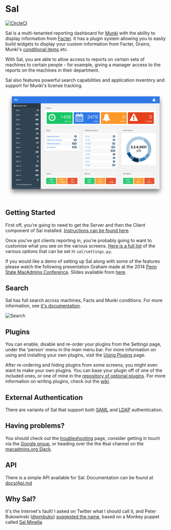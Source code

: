 # Sal
[![CircleCI](https://circleci.com/gh/salopensource/sal.svg?style=svg)](https://circleci.com/gh/salopensource/sal)

Sal is a multi-tenanted reporting dashboard for [Munki](https://github.com/munki/munki/) with the ability to display information from [Facter](https://puppet.com/docs/puppet/6.10/facter.html). It has a plugin system allowing you to easily build widgets to display your custom information from Facter, Grains, Munki's [conditional items](https://github.com/munki/munki/wiki/Conditional-Items) etc.

With Sal, you are able to allow access to reports on certain sets of machines to certain people - for example, giving a manager access to the reports on the machines in their department.

Sal also features powerful search capabilities and application inventory and support for Munki's license tracking.

![Sal](https://github.com/salopensource/sal/raw/master/assets/Sal.png)

## Getting Started

First off, you're going to need to get the Server and then the Client component of Sal installed. [Instructions can be found here](https://github.com/salopensource/sal/wiki/Getting-Started).

Once you've got clients reporting in, you're probably going to want to customise what you see on the various screens. [Here is a full list](https://github.com/salopensource/sal/wiki/Settings) of the various options that can be set in ``sal/settings.py``.

If you would like a demo of setting up Sal along with some of the features please watch the following presentation Graham made at the 2014 [Penn State MacAdmins Conference](http://youtu.be/BPTJnz27T44?t=21m28s). Slides available from [here](http://grahamgilbert.com/images/posts/2014-07-09/Multi_site_Munki.pdf).

## Search

Sal has full search across machines, Facts and Munki conditions. For more information, see [it's documentation](https://github.com/salopensource/sal/wiki/Search).

![Search](https://github.com/salopensource/sal/raw/master/assets/Built%20search.png)

## Plugins

You can enable, disable and re-order your plugins from the Settings page, under the 'person' menu in the main menu bar. For more information on using and installing your own plugins, visit the [Using Plugins](https://github.com/salopensource/sal/wiki/Installing-and-using-plugins) page.

After re-ordering and hiding plugins from some screens, you might even want to make your own plugins. You can base your plugin off of one of the included ones, or one of mine in the [repository of optional plugins](https://github.com/salopensource/grahamgilbert-plugins). For more information on writing plugins, check out the [wiki](https://github.com/salopensource/sal/wiki).

## External Authentication

There are variants of Sal that support both [SAML](https://hub.docker.com/r/macadmins/sal-saml/) and [LDAP](https://hub.docker.com/r/macadmins/sal-ldap/) authentication.

## Having problems?

You should check out the [troubleshooting](https://github.com/salopensource/sal/wiki/Troubleshooting) page, consider getting in touch via the [Google group](http://groups.google.com/group/sal-discuss), or heading over the the #sal channel on the [macadmins.org Slack](http://macadmins.org).

## API

There is a simple API available for Sal. Documentation can be found at [docs/Api.md](https://github.com/salopensource/sal/wiki/API)

## Why Sal?

It's the Internet's fault! I asked on Twitter what I should call it, and Peter Bukowinski ([@pmbuko](https://twitter.com/pmbuko)) [suggested the name](https://twitter.com/pmbuko/status/377155523726290944), based on a Monkey puppet called [Sal Minella](http://muppet.wikia.com/wiki/Sal_Minella).
